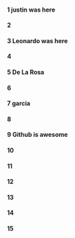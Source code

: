 #### 1 justin was here
#### 2
#### 3 Leonardo was here 
#### 4
#### 5 De La Rosa
#### 6
#### 7 garcia
#### 8
#### 9 Github is awesome
#### 10
#### 11
#### 12
#### 13
#### 14
#### 15